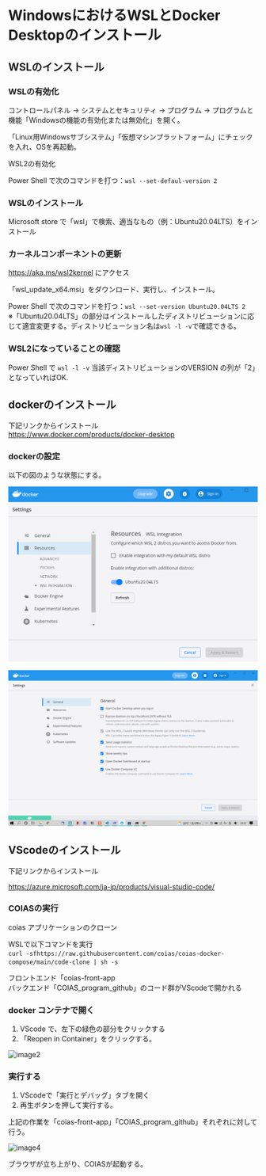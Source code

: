 # WindowsにおけるWSLとDocker Desktopのインストール

## WSLのインストール
### WSLの有効化

コントロールパネル -> システムとセキュリティ -> プログラム -> プログラムと機能「Windowsの機能の有効化または無効化」を開く。

「Linux用Windowsサブシステム」「仮想マシンプラットフォーム」にチェックを入れ、OSを再起動。

WSL2の有効化

Power Shell で次のコマンドを打つ：`wsl --set-defaul-version 2`

### WSLのインストール

Microsoft store で「wsl」で検索、適当なもの（例：Ubuntu20.04LTS）をインストール

### カーネルコンポーネントの更新

https://aka.ms/wsl2kernel にアクセス

「wsl_update_x64.msi」をダウンロード、実行し、インストール。

Power Shell で次のコマンドを打つ：`wsl --set-version Ubuntu20.04LTS 2`  
 ※「Ubuntu20.04LTS」の部分はインストールしたディストリビューションに応じて適宜変更する。ディストリビューション名は`wsl -l -v`で確認できる。

### WSL2になっていることの確認
Power Shell で `wsl -l -v` 当該ディストリビューションのVERSION の列が「2」となっていればOK.

## dockerのインストール

下記リンクからインストール  
 https://www.docker.com/products/docker-desktop


### dockerの設定

以下の図のような状態にする。

![image1](./image/windows_docker_Desktop_install/image1.png)

![image4](./image/windows_docker_Desktop_install/image4.png)

## VScodeのインストール
下記リンクからインストール

https://azure.microsoft.com/ja-jp/products/visual-studio-code/

### COIASの実行

coias アプリケーションのクローン

WSLで以下コマンドを実行  
```curl -sfhttps://raw.githubusercontent.com/coias/coias-docker-compose/main/code-clone | sh -s```

フロントエンド「coias-front-app  
バックエンド「COIAS_program_github」のコード群がVScodeで開かれる

### docker コンテナで開く

1. VScode で、左下の緑色の部分をクリックする
2. 「Reopen in Container」をクリックする。

![image2](./image/windows_docker_Desktop_install/image2.png)

### 実行する

1. VScodeで「実行とデバッグ」タブを開く
2. 再生ボタンを押して実行する。

上記の作業を「coias-front-app」「COIAS_program_github」それぞれに対して行う。

![image4](./image/windows_docker_Desktop_install/image3.png)

ブラウザが立ち上がり、COIASが起動する。